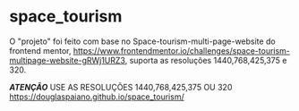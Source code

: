 # space_tourism

O "projeto" foi feito com base no Space-tourism-multi-page-website do frontend mentor, https://www.frontendmentor.io/challenges/space-tourism-multipage-website-gRWj1URZ3, suporta as resoluções 1440,768,425,375 e 320.


***ATENÇÃO***
USE AS RESOLUÇÕES 1440,768,425,375 OU 320
https://douglaspaiano.github.io/space_tourism/
